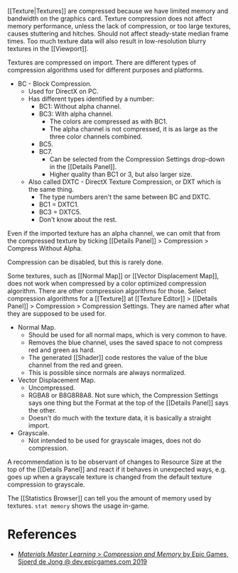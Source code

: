 [[Texture|Textures]] are compressed because we have limited memory and bandwidth on the graphics card.
Texture compression does not affect memory performance,
unless the lack of compression, or too large textures, causes stuttering and hitches.
Should not affect steady-state median frame times.
Too much texture data will also result in low-resolution blurry textures in the [[Viewport]].

Textures are compressed on import.
There are different types of compression algorithms used for different purposes and platforms.
- BC - Block Compression.
	- Used for DirectX on PC.
	- Has different types identified by a number:
		- BC1: Without alpha channel.
		- BC3: With alpha channel.
			- The colors are compressed as with BC1.
			- The alpha channel is not compressed, it is as large as the three color channels combined.
		- BC5.
		- BC7.
			- Can be selected from the Compression Settings drop-down in the [[Details Panel]].
			- Higher quality than BC1 or 3, but also larger size.
	- Also called DXTC - DirectX Texture Compression, or DXT which is the same thing.
		- The type numbers aren't the same between BC and DXTC.
		- BC1 = DXTC1.
		- BC3 = DXTC5.
		- Don't know about the rest.

Even if the imported texture has an alpha channel, we can omit that from the compressed texture by ticking [[Details Panel]] > Compression > Compress Without Alpha.

Compression can be disabled, but this is rarely done.

Some textures, such as [[Normal Map]] or [[Vector Displacement Map]], does not work when compressed by a color optimized compression algorithm.
There are other compression algorithms for those.
Select compression algorithms for a [[Texture]] at [[Texture Editor]] > [[Details Panel]] > Compression > Compression Settings.
They are named after what they are supposed to be used for.
- Normal Map.
	- Should be used for all normal maps, which is very common to have.
	- Removes the blue channel, uses the saved space to not compress red and green as hard.
	- The generated [[Shader]] code restores the value of the blue channel from the red and green.
	- This is possible since normals are always normalized.
- Vector Displacement Map.
	- Uncompressed.
	- RGBA8 or B8G8R8A8. Not sure which, the Compression Settings says one thing but the Format at the top of the [[Details Panel]] says the other.
	- Doesn't do much with the texture data, it is basically a straight import.
- Grayscale.
	- Not intended to be used for grayscale images, does not do compression.

A recommendation is to be observant of changes to Resource Size at the top of the [[Details Panel]] and react if it behaves in unexpected ways,
e.g. goes up when a grayscale texture is changed from the default texture compression to grayscale.

The [[Statistics Browser]] can tell you the amount of memory used by textures.
`stat memory` shows the usage in-game.


# References

- [_Materials Master Learning_ > _Compression and Memory_ by Epic Games, Sjoerd de Jong @ dev.epicgames.com 2019](https://dev.epicgames.com/community/learning/courses/2dy/unreal-engine-materials-master-learning/Y0q/compression-and-memory)
